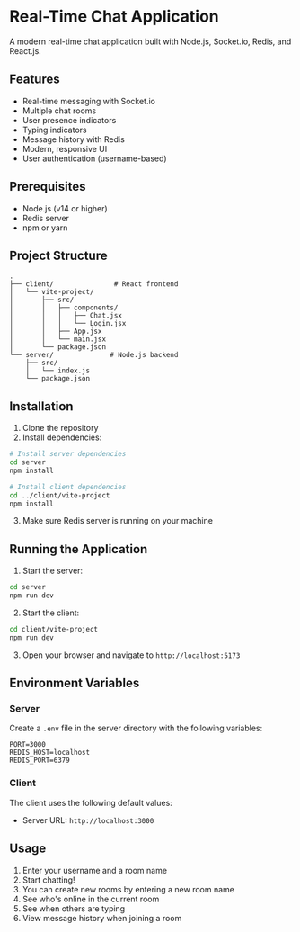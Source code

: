 # Real-Time Chat Application

A modern real-time chat application built with Node.js, Socket.io, Redis, and React.js.

## Features

- Real-time messaging with Socket.io
- Multiple chat rooms
- User presence indicators
- Typing indicators
- Message history with Redis
- Modern, responsive UI
- User authentication (username-based)

## Prerequisites

- Node.js (v14 or higher)
- Redis server
- npm or yarn

## Project Structure

```
.
├── client/               # React frontend
│   └── vite-project/
│       ├── src/
│       │   ├── components/
│       │   │   ├── Chat.jsx
│       │   │   └── Login.jsx
│       │   ├── App.jsx
│       │   └── main.jsx
│       └── package.json
└── server/              # Node.js backend
    ├── src/
    │   └── index.js
    └── package.json
```

## Installation

1. Clone the repository
2. Install dependencies:

```bash
# Install server dependencies
cd server
npm install

# Install client dependencies
cd ../client/vite-project
npm install
```

3. Make sure Redis server is running on your machine

## Running the Application

1. Start the server:
```bash
cd server
npm run dev
```

2. Start the client:
```bash
cd client/vite-project
npm run dev
```

3. Open your browser and navigate to `http://localhost:5173`

## Environment Variables

### Server
Create a `.env` file in the server directory with the following variables:
```
PORT=3000
REDIS_HOST=localhost
REDIS_PORT=6379
```

### Client
The client uses the following default values:
- Server URL: `http://localhost:3000`

## Usage

1. Enter your username and a room name
2. Start chatting!
3. You can create new rooms by entering a new room name
4. See who's online in the current room
5. See when others are typing
6. View message history when joining a room 